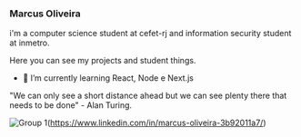 ### Marcus Oliveira

i'm a computer science student at cefet-rj and information security student at inmetro.

Here you can see my projects and student things.

- 🌱 I’m currently learning React, Node e Next.js

"We can only see a short distance ahead but we can see plenty there that needs to be done" - Alan Turing.

![Group 1](https://user-images.githubusercontent.com/53785487/108726606-5fa78600-7506-11eb-8944-d38eaa2add3a.png)(https://www.linkedin.com/in/marcus-oliveira-3b92011a7/)
